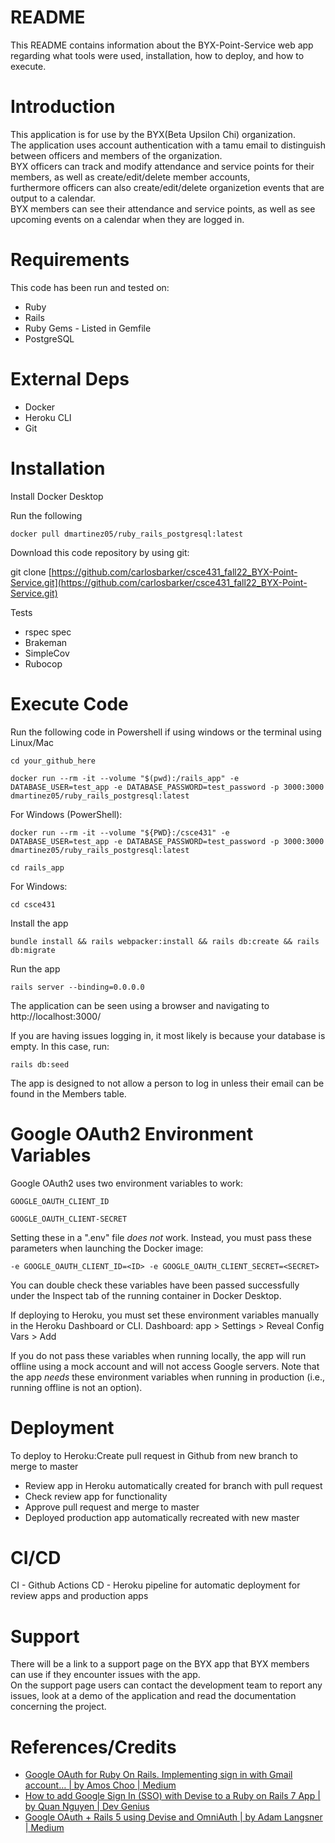 # README

This README contains information about the BYX-Point-Service web app regarding what tools were used, installation, how to deploy, and how to execute.

# Introduction

This application is for use by the BYX(Beta Upsilon Chi) organization.<br>
The application uses account authentication with a tamu email to distinguish between officers and members of the organization.<br>
BYX officers can track and modify attendance and service points for their members, as well as create/edit/delete member accounts, <br>
furthermore officers can also create/edit/delete organizetion events that are output to a calendar.<br>
BYX members can see their attendance and service points, as well as see upcoming events on a calendar when they are logged in.

# Requirements

This code has been run and tested on:

* Ruby
* Rails
* Ruby Gems - Listed in Gemfile
* PostgreSQL

# External Deps

* Docker
* Heroku CLI
* Git

# Installation

Install Docker Desktop

Run the following

`docker pull dmartinez05/ruby_rails_postgresql:latest`

Download this code repository by using git:

git clone [https://github.com/carlosbarker/csce431_fall22_BYX-Point-Service.git](https://github.com/carlosbarker/csce431_fall22_BYX-Point-Service.git)

Tests

* rspec spec
* Brakeman
* SimpleCov
* Rubocop

# Execute Code

Run the following code in Powershell if using windows or the terminal using Linux/Mac

`cd your_github_here`

`docker run --rm -it --volume "$(pwd):/rails_app" -e DATABASE_USER=test_app -e DATABASE_PASSWORD=test_password -p 3000:3000 dmartinez05/ruby_rails_postgresql:latest`

For Windows (PowerShell):

`docker run --rm -it --volume "${PWD}:/csce431" -e DATABASE_USER=test_app -e DATABASE_PASSWORD=test_password -p 3000:3000 dmartinez05/ruby_rails_postgresql:latest`

`cd rails_app`

For Windows:

`cd csce431`

Install the app

`bundle install && rails webpacker:install && rails db:create && rails db:migrate`

Run the app

`rails server --binding=0.0.0.0`

The application can be seen using a browser and navigating to http://localhost:3000/

If you are having issues logging in, it most likely is because your database is empty. In this case, run:

`rails db:seed`

The app is designed to not allow a person to log in unless their email can be found in the Members table.

# Google OAuth2 Environment Variables

Google OAuth2 uses two environment variables to work:

`GOOGLE_OAUTH_CLIENT_ID`

`GOOGLE_OAUTH_CLIENT-SECRET`

Setting these in a ".env" file *does not* work. Instead, you must pass these parameters when launching the Docker image:

`-e GOOGLE_OAUTH_CLIENT_ID=<ID> -e GOOGLE_OAUTH_CLIENT_SECRET=<SECRET>`

You can double check these variables have been passed successfully under the Inspect tab of the running container in Docker Desktop.

If deploying to Heroku, you must set these environment variables manually in the Heroku Dashboard or CLI.
Dashboard: app > Settings > Reveal Config Vars > Add

If you do not pass these variables when running locally, the app will run offline using a mock account and will not access Google servers. Note that the app *needs* these environment variables when running in production (i.e., running offline is not an option).

# Deployment

To deploy to Heroku:Create pull request in Github from new branch to merge to master

* Review app in Heroku automatically created for branch with pull request
* Check review app for functionality
* Approve pull request and merge to master
* Deployed production app automatically recreated with new master

# CI/CD

CI - Github Actions
CD - Heroku pipeline for automatic deployment for review apps and production apps

# Support

There will be a link to a support page on the BYX app that BYX members can use if they encounter issues with the app. <br>On the support page users can contact the development team to report any issues, look at a demo of the application and read the documentation concerning the project. 

# References/Credits

* [Google OAuth for Ruby On Rails. Implementing sign in with Gmail account… | by Amos Choo | Medium](https://medium.com/@amoschoo/google-oauth-for-ruby-on-rails-129ce7196f35)
* [How to add Google Sign In (SSO) with Devise to a Ruby on Rails 7 App | by Quan Nguyen | Dev Genius](https://blog.devgenius.io/how-to-add-google-sign-in-sso-with-devise-to-a-ruby-on-rails-7-app-6d8c5ef7641b)
* [Google OAuth + Rails 5 using Devise and OmniAuth | by Adam Langsner | Medium](https://medium.com/@adamlangsner/google-oauth-rails-5-using-devise-and-omniauth-1b7fa5f72c8e)
